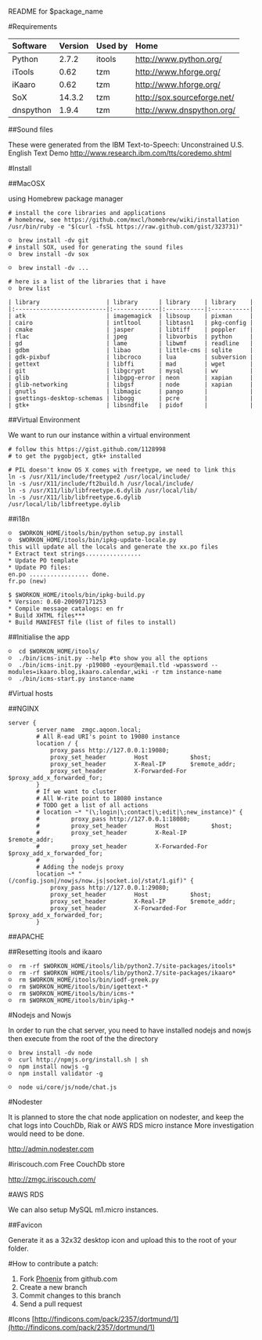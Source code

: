 README for $package_name

#Requirements

| Software  | Version | Used by | Home                        |
|:----------|:--------|:--------|:----------------------------|
| Python    | 2.7.2   | itools  | http://www.python.org/      |
| iTools    | 0.62    | tzm     | http://www.hforge.org/      |
| iKaaro    | 0.62    | tzm     | http://www.hforge.org/      |
| SoX       | 14.3.2  | tzm     | http://sox.sourceforge.net/ |
| dnspython | 1.9.4   | tzm     | http://www.dnspython.org/   |


##Sound files

These were generated from the IBM Text-to-Speech: Unconstrained U.S. English Text Demo http://www.research.ibm.com/tts/coredemo.shtml

#Install

##MacOSX

using Homebrew package manager

	# install the core libraries and applications
	# homebrew, see https://github.com/mxcl/homebrew/wiki/installation
	/usr/bin/ruby -e "$(curl -fsSL https://raw.github.com/gist/323731)"
	
	☺  brew install -dv git
	# install SOX, used for generating the sound files
	☺  brew install -dv sox
	
	☺  brew install -dv ...
	
	# here is a list of the libraries that i have
	☺  brew list
                                               
	| library                   | library      | library    | library    |
	|:--------------------------|:-------------|:-----------|:-----------|
	| atk                       | imagemagick  | libsoup    | pixman     |
	| cairo                     | intltool     | libtasn1   | pkg-config |
	| cmake                     | jasper       | libtiff    | poppler    |
	| flac                      | jpeg         | libvorbis  | python     |
	| gd                        | lame         | libwmf     | readline   |
	| gdbm                      | libao        | little-cms | sqlite     |
	| gdk-pixbuf                | libcroco     | lua        | subversion |
	| gettext                   | libffi       | mad        | wget       |
	| git                       | libgcrypt    | mysql      | wv         |
	| glib                      | libgpg-error | neon       | xapian     |
	| glib-networking           | libgsf       | node       | xapian     |
	| gnutls                    | libmagic     | pango      |            |
	| gsettings-desktop-schemas | libogg       | pcre       |            |
	| gtk+                      | libsndfile   | pidof      |            |

##Virtual Environment

We want to run our instance within a virtual environment
	
	# follow this https://gist.github.com/1128998
	# to get the pygobject, gtk+ installed
	
	# PIL doesn't know OS X comes with freetype, we need to link this
	ln -s /usr/X11/include/freetype2 /usr/local/include/ 
	ln -s /usr/X11/include/ft2build.h /usr/local/include/ 
	ln -s /usr/X11/lib/libfreetype.6.dylib /usr/local/lib/ 
	ln -s /usr/X11/lib/libfreetype.6.dylib /usr/local/lib/libfreetype.dylib

##i18n

	☺  $WORKON_HOME/itools/bin/python setup.py install
	☺  $WORKON_HOME/itools/bin/ipkg-update-locale.py
	this will update all the locals and generate the xx.po files
	* Extract text strings................
	* Update PO template 
	* Update PO files:
	en.po ................. done.
	fr.po (new)

	$ $WORKON_HOME/itools/bin/ipkg-build.py
	* Version: 0.60-200907171253
	* Compile message catalogs: en fr
	* Build XHTML files***
	* Build MANIFEST file (list of files to install)

##Initialise the app

	☺  cd $WORKON_HOME/itools/
	☺  ./bin/icms-init.py --help #to show you all the options
	☺  ./bin/icms-init.py -p19080 -eyour@email.tld -wpassword --modules=ikaaro.blog,ikaaro.calendar,wiki -r tzm instance-name
	☺  ./bin/icms-start.py instance-name

#Virtual hosts

##NGINX

    server {
            server_name  zmgc.aqoon.local;
            # All R-ead URI's point to 19080 instance
            location / {
				proxy_pass http://127.0.0.1:19080;
				proxy_set_header        Host            $host;
				proxy_set_header        X-Real-IP       $remote_addr;
				proxy_set_header        X-Forwarded-For $proxy_add_x_forwarded_for;
			}
			# If we want to cluster
            # All W-rite point to 18080 instance
            # TODO get a list of all actions
            # location ~* "(\;login|\;contact|\;edit|\;new_instance)" {
            #         proxy_pass http://127.0.0.1:18080;
            #         proxy_set_header        Host            $host;
            #         proxy_set_header        X-Real-IP       $remote_addr;
            #         proxy_set_header        X-Forwarded-For $proxy_add_x_forwarded_for;
            #         }
			# Adding the nodejs proxy
			location ~* "(/config.json|/nowjs/now.js|socket.io|/stat/1.gif)" {
				proxy_pass http://127.0.0.1:29080;
				proxy_set_header        Host            $host;
				proxy_set_header        X-Real-IP       $remote_addr;
				proxy_set_header        X-Forwarded-For $proxy_add_x_forwarded_for;
			}

##APACHE

##Resetting itools and ikaaro

	☺  rm -rf $WORKON_HOME/itools/lib/python2.7/site-packages/itools*
	☺  rm -rf $WORKON_HOME/itools/lib/python2.7/site-packages/ikaaro*
	☺  rm $WORKON_HOME/itools/bin/iodf-greek.py 
	☺  rm $WORKON_HOME/itools/bin/igettext-*
	☺  rm $WORKON_HOME/itools/bin/icms-*
	☺  rm $WORKON_HOME/itools/bin/ipkg-*

#Nodejs and Nowjs

In order to run the chat server, you need to have installed nodejs and nowjs
then execute from the root of the the directory

	☺  brew install -dv node
	☺  curl http://npmjs.org/install.sh | sh
	☺  npm install nowjs -g
	☺  npm install validator -g

	☺  node ui/core/js/node/chat.js

#Nodester

It is planned to store the chat node application on nodester, and keep the chat logs into CouchDb, Riak or AWS RDS micro instance
More investigation would need to be done.

http://admin.nodester.com

#iriscouch.com
Free CouchDb store

http://zmgc.iriscouch.com/

#AWS RDS

We can also setup MySQL m1.micro instances.

##Favicon

Generate it as a 32x32 desktop icon and upload this to the root of your folder.

#How to contribute a patch:

1. Fork [Phoenix](https://github.com/nkhine/phoenix) from github.com
2. Create a new branch
3. Commit changes to this branch
4. Send a pull request

#Icons
[http://findicons.com/pack/2357/dortmund/1](http://findicons.com/pack/2357/dortmund/1)